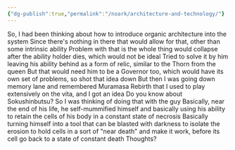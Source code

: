 ```yaml
---
{"dg-publish":true,"permalink":"/noark/architecture-and-technology/"}
---
```


So, I had been thinking about how to introduce organic architecture into the system
Since there's nothing in there that would allow for that, other than some intrinsic ability
Problem with that is the whole thing would collapse after the ability holder dies, which would not be ideal
Tried to solve it by him leaving his ability behind as a form of relic, similar to the Thorn from the queen
But that would need him to be a Governor too, which would have its own set of problems, so shot that idea down
But then I was going down memory lane and remembered Muramasa Rebirth that I used to play extensively on the vita, and I got an idea
Do you know about Sokushinbutsu?
So I was thinking of doing that with the guy
Basically, near the end of his life, he self-mummified himself and basically using his ability to retain the cells of his body in a constant state of necrosis
Basically turning himself into a tool that can be blasted with darkness to isolate the erosion to hold cells in a sort of "near death" and make it work, before its cell go back to a state of constant death
Thoughts?